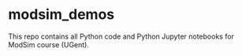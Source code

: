 # modsim_demos

This repo contains all Python code and Python Jupyter notebooks for ModSim course (UGent).


